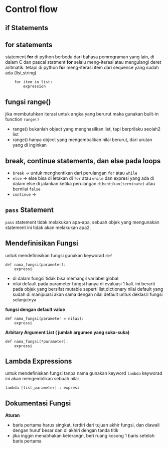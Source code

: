 # Control flow

## if Statements



## for statements
statement **for** di python berbeda dari bahasa pemrograman yang lain, di dalam C dan pascal statment **for** selalu meng-iterasi atau mengulangi deret aritmatik. tetapi di 
python **for** meng-iterasi item dari sequence yang sudah ada (list,string)

```
    for item in list:
        expression
```

## fungsi range()
jika membutuhkan iterasi untuk angka yang berurut maka gunakan built-in function `range()`

* range() bukanlah object yang menghasilkan list, tapi berprilaku seolah2 list
* range() hanya object yang mengembalikan nilai berurut, dari urutan yang di inginkan

## break, continue statements, dan else pada loops
* `break` -> untuk menghentikan dari perulangan `for` atau `while`
* `else`  -> else bisa di letakan di `for` atau `while` dan expresi yang ada di dalam else di jalankan ketika perulangan `dihentikan(terminate)` atau bernilai `false`
* `continue` -> 

## `pass` Statement
`pass` statement tidak melakukan apa-apa, sebuah objek yang mengunakan statement ini tidak akan melakukan apa2.


## Mendefinisikan Fungsi
untuk mendefinisikan fungsi gunakan keyworad `def`
```
def nama_fungsi(parameter):
    expressi
```

* di dalam fungsi tidak bisa memangil variabel global
* nilai default pada parameter fungsi hanya di evaluasi 1 kali. ini berarti pada objek yang bersifat mutable seperti list,dictionary nilai default yang sudah di manipuasi akan sama dengan nilai default untuk deklasri fungsi selanjutnya

**fungsi dengan default value**
```
def nama_fungsi(parameter = nilai):
    expressi
```

**Arbitary Argument List ( jumlah argumen yang suka-suka)**
```
def nama_fungsi(*parameter):
    expressi
```

## Lambda Expressions
untuk mendefiniskan fungsi tanpa nama gunakan keyword  `lambda` keyworad ini akan mengemblikan sebuah nilai

```
lambda [list_parameter] : expresi
```

## Dokumentasi Fungsi
**Aturan**
* baris pertama harus singkat, terdiri dari tujuan akhir fungsi, dan diawali dengan huruf besar dan di akhiri dengan tanda titik
* jika inggin menabhakan keterangn, beri ruang kosong 1 baris setelah baris pertama


